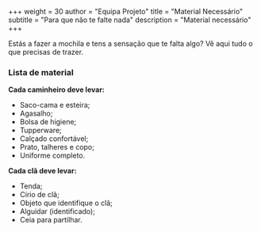 +++
weight = 30
author = "Equipa Projeto"
title = "Material Necessário"
subtitle = "Para que não te falte nada"
description = "Material necessário"
+++

Estás a fazer a mochila e tens a sensação que te falta algo? Vê aqui tudo o que precisas de trazer.

<!--more-->

### Lista de material

**Cada caminheiro deve levar:**

- Saco-cama e esteira;
- Agasalho;
- Bolsa de higiene;
- Tupperware;
- Calçado confortável;
- Prato, talheres e copo;
- Uniforme completo.

**Cada clã deve levar:**

- Tenda;
- Círio de clã;
- Objeto que identifique o clã;
- Alguidar (identificado);
- Ceia para partilhar.
